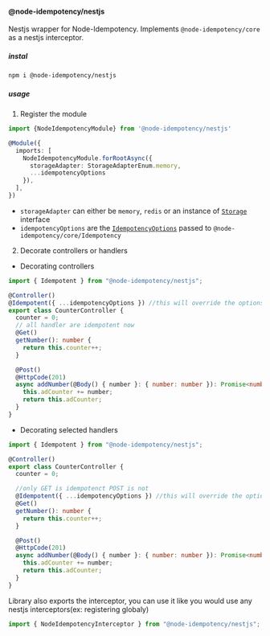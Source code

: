 #### @node-idempotency/nestjs

Nestjs wrapper for Node-Idempotency.
Implements `@node-idempotency/core` as a nestjs interceptor.

##### instal

```bash
npm i @node-idempotency/nestjs
```

##### usage

1. Register the module

```ts
import {NodeIdempotencyModule} from '@node-idempotency/nestjs'

@Module({
  imports: [
    NodeIdempotencyModule.forRootAsync({
      storageAdapter: StorageAdapterEnum.memory,
      ...idempotencyOptions
    }),
  ],
})
```

- `storageAdapter` can either be `memory`, `redis` or an instance of [`Storage`](../storage/Readme.md) interface
- `idempotencyOptions` are the [`IdempotencyOptions`](../core/Readme.md) passed to `@node-idempotency/core/Idempotency`

2. Decorate controllers or handlers

- Decorating controllers

```ts
import { Idempotent } from "@node-idempotency/nestjs";

@Controller()
@Idempotent({ ...idempotencyOptions }) //this will override the options provided while registering the module
export class CounterController {
  counter = 0;
  // all handler are idempotent now
  @Get()
  getNumber(): number {
    return this.counter++;
  }

  @Post()
  @HttpCode(201)
  async addNumber(@Body() { number }: { number: number }): Promise<number> {
    this.adCounter += number;
    return this.adCounter;
  }
}
```

- Decorating selected handlers

```ts
import { Idempotent } from "@node-idempotency/nestjs";

@Controller()
export class CounterController {
  counter = 0;

  //only GET is idempotenct POST is not
  @Idempotent({ ...idempotencyOptions }) //this will override the options provided while registering the module
  @Get()
  getNumber(): number {
    return this.counter++;
  }

  @Post()
  @HttpCode(201)
  async addNumber(@Body() { number }: { number: number }): Promise<number> {
    this.adCounter += number;
    return this.adCounter;
  }
}
```

Library also exports the interceptor, you can use it like you would use any nestjs interceptors(ex: registering globaly)

```ts
import { NodeIdempotencyInterceptor } from "@node-idempotency/nestjs";
```
